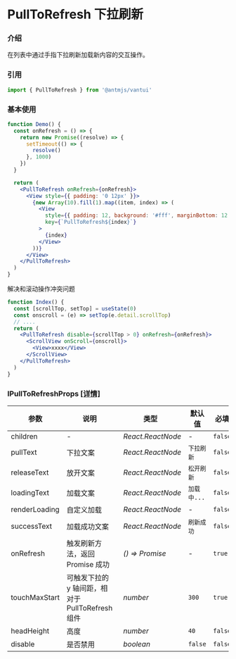 # PullToRefresh 下拉刷新

### 介绍

在列表中通过手指下拉刷新加载新内容的交互操作。

### 引用

```js
import { PullToRefresh } from '@antmjs/vantui'
```

### 基本使用

```jsx
function Demo() {
  const onRefresh = () => {
    return new Promise((resolve) => {
      setTimeout(() => {
        resolve()
      }, 1000)
    })
  }

  return (
    <PullToRefresh onRefresh={onRefresh}>
      <View style={{ padding: '0 12px' }}>
        {new Array(10).fill(1).map((item, index) => (
          <View
            style={{ padding: 12, background: '#fff', marginBottom: 12 }}
            key={`PullToRefresh${index}`}
          >
            {index}
          </View>
        ))}
      </View>
    </PullToRefresh>
  )
}
```

解决和滚动操作冲突问题

```jsx
function Index() {
  const [scrollTop, setTop] = useState(0)
  const onscroll = (e) => setTop(e.detail.scrollTop)
  // ....
  return (
    <PullToRefresh disable={scrollTop > 0} onRefresh={onRefresh}>
      <ScrollView onScroll={onscroll}>
        <View>xxxx</View>
      </ScrollView>
    </PullToRefresh>
  )
}
```

### IPullToRefreshProps [[详情]](https://github.com/AntmJS/vantui/tree/main/packages/vantui/types/pull-to-refresh.d.ts)

| 参数          | 说明                                             | 类型                                                  | 默认值      | 必填    |
| ------------- | ------------------------------------------------ | ----------------------------------------------------- | ----------- | ------- |
| children      | -                                                | _&nbsp;&nbsp;React.ReactNode<br/>_                    | -           | `false` |
| pullText      | 下拉文案                                         | _&nbsp;&nbsp;React.ReactNode<br/>_                    | `下拉刷新`  | `false` |
| releaseText   | 放开文案                                         | _&nbsp;&nbsp;React.ReactNode<br/>_                    | `松开刷新`  | `false` |
| loadingText   | 加载文案                                         | _&nbsp;&nbsp;React.ReactNode<br/>_                    | `加载中...` | `false` |
| renderLoading | 自定义加载                                       | _&nbsp;&nbsp;React.ReactNode<br/>_                    | -           | `false` |
| successText   | 加载成功文案                                     | _&nbsp;&nbsp;React.ReactNode<br/>_                    | `刷新成功`  | `false` |
| onRefresh     | 触发刷新方法，返回 Promise 成功                  | _&nbsp;&nbsp;()&nbsp;=>&nbsp;Promise<undefined><br/>_ | -           | `true`  |
| touchMaxStart | 可触发下拉的 y 轴间距，相对于 PullToRefresh 组件 | _&nbsp;&nbsp;number<br/>_                             | `300`       | `true`  |
| headHeight    | 高度                                             | _&nbsp;&nbsp;number<br/>_                             | `40`        | `false` |
| disable       | 是否禁用                                         | _&nbsp;&nbsp;boolean<br/>_                            | `false`     | `false` |
